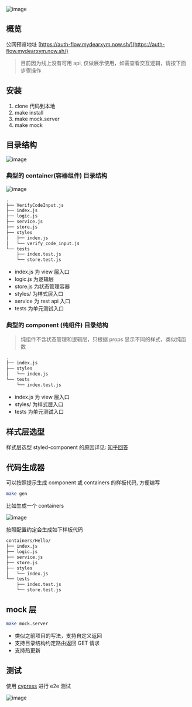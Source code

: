 ![image](https://user-images.githubusercontent.com/6184465/55446887-24d79480-55f4-11e9-900b-09783d0e34f9.png)

## 概览

公网预览地址 [https://auth-flow.mydearxym.now.sh/](https://auth-flow.mydearxym.now.sh/)

> 目前因为线上没有可用 api, 仅做展示使用，如需查看交互逻辑，请按下面步骤操作.

## 安装

1. clone 代码到本地
2. make install
3. make mock.server
4. make mock

## 目录结构

![image](https://user-images.githubusercontent.com/6184465/55447257-9401b880-55f5-11e9-85c6-97c1ceceb224.png)


### 典型的 container(容器组件) 目录结构

![image](https://user-images.githubusercontent.com/6184465/55447267-9cf28a00-55f5-11e9-9423-909cd68a8f8c.png)

```bash
.
├── VerifyCodeInput.js
├── index.js
├── logic.js
├── service.js
├── store.js
├── styles
│   ├── index.js
│   └── verify_code_input.js
└── tests
    ├── index.test.js
    └── store.test.js
```

- index.js   为 view 层入口
- logic.js   为逻辑层
- store.js   为状态管理容器
- styles/    为样式层入口
- service    为 rest api 入口
- tests      为单元测试入口

### 典型的 component (纯组件) 目录结构

> 纯组件不含状态管理和逻辑层，只根据 props 显示不同的样式，类似纯函数

```bash
.
├── index.js
├── styles
│   └── index.js
└── tests
    └── index.test.js
```

- index.js   为 view 层入口
- styles/    为样式层入口
- tests      为单元测试入口


## 样式层选型

样式层选型 styled-component 的原因详见: [知乎回答](https://www.zhihu.com/question/33629737/answer/592881163)



## 代码生成器

可以按照提示生成 component 或 containers 的样板代码, 方便编写

```bash
make gen
```

比如生成一个 containers

![image](https://user-images.githubusercontent.com/6184465/55447324-dc20db00-55f5-11e9-96a5-d9e604ee4e94.png)

按照配置约定会生成如下样板代码

```bash
containers/Hello/
├── index.js
├── logic.js
├── service.js
├── store.js
├── styles
│   └── index.js
└── tests
    ├── index.test.js
    └── store.test.js
```

## mock 层

```bash
make mock.server
```

- 类似之前项目的写法，支持自定义返回
- 支持目录结构约定路由返回 GET 请求
- 支持热更新

## 测试

使用 [cypress](https://www.cypress.io/) 进行 e2e 测试
 
![image](https://user-images.githubusercontent.com/6184465/55447400-2efa9280-55f6-11e9-9dc8-18dca1fb32db.png)


